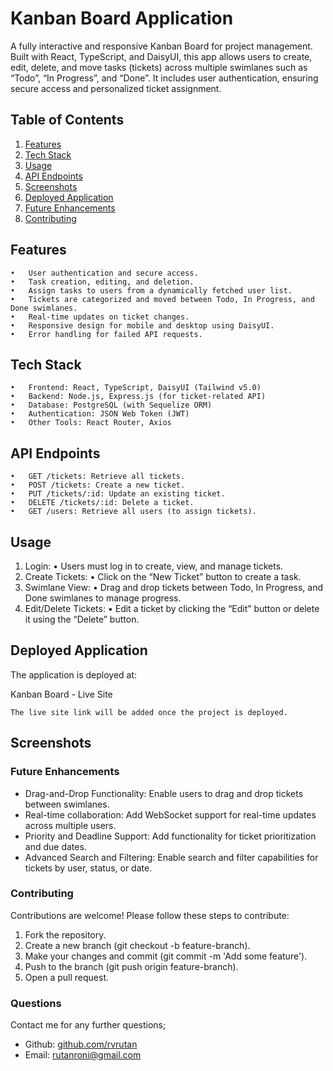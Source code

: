 # Kanban Board Application

A fully interactive and responsive Kanban Board for project management. Built with React, TypeScript, and DaisyUI, this app allows users to create, edit, delete, and move tasks (tickets) across multiple swimlanes such as “Todo”, “In Progress”, and “Done”. It includes user authentication, ensuring secure access and personalized ticket assignment.

## Table of Contents
1.	[Features](#features)
2.	[Tech Stack](#tech-stack)
3.	[Usage](#usage)
4.	[API Endpoints](#api-endpoints)
5.	[Screenshots](#screenshots)
6.	[Deployed Application](#deployed-application)
7.	[Future Enhancements](#future-enhancements)
8.	[Contributing](#contributing)

## Features
	•	User authentication and secure access.
	•	Task creation, editing, and deletion.
	•	Assign tasks to users from a dynamically fetched user list.
	•	Tickets are categorized and moved between Todo, In Progress, and Done swimlanes.
	•	Real-time updates on ticket changes.
	•	Responsive design for mobile and desktop using DaisyUI.
	•	Error handling for failed API requests.

## Tech Stack
	•	Frontend: React, TypeScript, DaisyUI (Tailwind v5.0)
	•	Backend: Node.js, Express.js (for ticket-related API)
	•	Database: PostgreSQL (with Sequelize ORM)
	•	Authentication: JSON Web Token (JWT)
	•	Other Tools: React Router, Axios


## API Endpoints
	•	GET /tickets: Retrieve all tickets.
	•	POST /tickets: Create a new ticket.
	•	PUT /tickets/:id: Update an existing ticket.
	•	DELETE /tickets/:id: Delete a ticket.
	•	GET /users: Retrieve all users (to assign tickets).

 ## Usage
1. Login:
	•	Users must log in to create, view, and manage tickets.
2.	Create Tickets:
	•	Click on the “New Ticket” button to create a task.
3.	Swimlane View:
	•	Drag and drop tickets between Todo, In Progress, and Done swimlanes to manage progress.
4.	Edit/Delete Tickets:
	•	Edit a ticket by clicking the “Edit” button or delete it using the “Delete” button.

  
## Deployed Application

The application is deployed at:

Kanban Board - Live Site

	The live site link will be added once the project is deployed.

## Screenshots

### Future Enhancements
- Drag-and-Drop Functionality: Enable users to drag and drop tickets between swimlanes.
- Real-time collaboration: Add WebSocket support for real-time updates across multiple users.
- Priority and Deadline Support: Add functionality for ticket prioritization and due dates.
- Advanced Search and Filtering: Enable search and filter capabilities for tickets by user, status, or date.

### Contributing

Contributions are welcome! Please follow these steps to contribute:
1.	Fork the repository.
2.	Create a new branch (git checkout -b feature-branch).
3.	Make your changes and commit (git commit -m 'Add some feature').
4.	Push to the branch (git push origin feature-branch).
5.	Open a pull request.

### Questions

Contact me for any further questions;
- Github: [github.com/rvrutan](https://github.com/rvrutan)
- Email: [rutanroni@gmail.com](mailtorutanroni@gmail.com)
